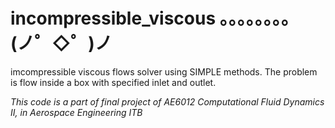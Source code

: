 # incompressible_viscous 。。。。。。。。(ノ゜◇゜)ノ
imcompressible viscous flows solver using SIMPLE methods. The problem is flow inside a box with specified inlet and outlet.

_This code is a part of final project of AE6012 Computational Fluid Dynamics II, in Aerospace Engineering ITB_
